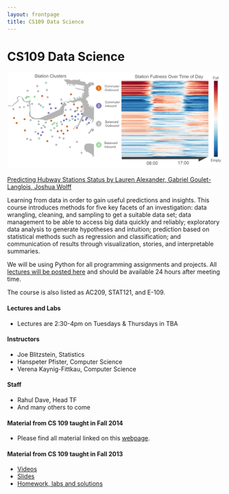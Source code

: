 ```yaml
---
layout: frontpage
title: CS109 Data Science
---
```


# CS109 Data Science
<img src="figures/hubwayclustering.png" alt="Hubway Clustering" />

[Predicting Hubway Stations Status by 
Lauren Alexander, Gabriel Goulet-Langlois, Joshua Wolff](http://cs109hubway.github.io/classp/)

Learning from data in order to gain useful predictions and insights. This course introduces methods for five key facets of an investigation: data wrangling, cleaning, and sampling to get a suitable data set; data management to be able to access big data quickly and reliably; exploratory data analysis to generate hypotheses and intuition; prediction based on statistical methods such as regression and classification; and communication of results through visualization, stories, and interpretable summaries. 

We will be using Python for all programming assignments and projects. All [lectures will be posted here](http://www.example.com/) and should be available 24 hours after meeting time.

The course is also listed as AC209, STAT121, and E-109. 


#### Lectures and Labs

* Lectures are 2:30-4pm on Tuesdays & Thursdays in TBA

#### Instructors

* Joe Blitzstein, Statistics
* Hanspeter Pfister, Computer Science
* Verena Kaynig-Fittkau, Computer Science

#### Staff

* Rahul Dave, Head TF
* And many others to come


#### Material from CS 109 taught in Fall 2014

* Please find all material linked on this [webpage](http://cs109.github.io/2014/index.html).


#### Material from CS 109 taught in Fall 2013

* [Videos](http://cm.dce.harvard.edu/2014/01/14328/publicationListing.shtml)
* [Slides](https://drive.google.com/folderview?id=0BxYkKyLxfsNVd0xicUVDS1dIS0k&usp=sharing)
* [Homework, labs and solutions](https://github.com/cs109/content)
